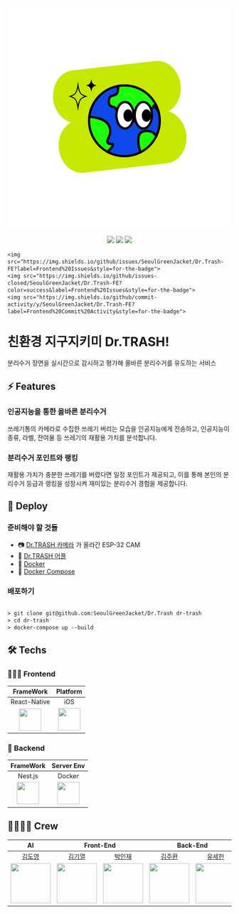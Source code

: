 <p align="center">
    <img src="https://github.com/SeoulGreenJacket/Dr.Trash-FE/blob/main/assets/drtrash/main_icon.png?raw=true">
</p>

<p align="center">
    <img src="https://img.shields.io/github/issues/SeoulGreenJacket/Dr.Trash-BE?label=Backend%20Issues&style=for-the-badge">
    <img src="https://img.shields.io/github/issues-closed/SeoulGreenJacket/Dr.Trash-BE?color=success&label=Backend%20Issues&style=for-the-badge">
    <img src="https://img.shields.io/github/commit-activity/y/SeoulGreenJacket/Dr.Trash-BE?label=Backend%20Commit%20Activity&style=for-the-badge">
    
    <img src="https://img.shields.io/github/issues/SeoulGreenJacket/Dr.Trash-FE?label=Frontend%20Issues&style=for-the-badge">
    <img src="https://img.shields.io/github/issues-closed/SeoulGreenJacket/Dr.Trash-FE?color=success&label=Frontend%20Issues&style=for-the-badge">
    <img src="https://img.shields.io/github/commit-activity/y/SeoulGreenJacket/Dr.Trash-FE?label=Frontend%20Commit%20Activity&style=for-the-badge">
</p>

# 친환경 지구지키미 Dr.TRASH!

분리수거 장면을 실시간으로 감시하고 평가해 올바른 분리수거를 유도하는 서비스

## ⚡️ Features

### 인공지능을 통한 올바른 분리수거

쓰레기통의 카메라로 수집한 쓰레기 버리는 모습을 인공지능에게 전송하고,
인공지능이 종류, 라벨, 잔여물 등 쓰레기의 재활용 가치를 분석합니다.

### 분리수거 포인트와 랭킹

재활용 가치가 충분한 쓰레기를 버렸다면 일정 포인트가 제공되고,
이를 통해 본인의 분리수거 등급과 랭킹을 성장시켜 재미있는 분리수거 경험을 제공합니다.

## 🐳 Deploy

### 준비해야 할 것들

- 📷 [Dr.TRASH 카메라](https://github.com/SeoulGreenJacket/Dr.Trash-HW) 가 올라간 ESP-32 CAM
- 📱 [Dr.TRASH 어플](https://github.com/SeoulGreenJacket/Dr.Trash-FE)
- 🐳 [Docker](https://github.com/docker/docker-install)
- 🐳 [Docker Compose](https://github.com/docker/compose)

### 배포하기

```shell

```

```shell
> git clone git@github.com:SeoulGreenJacket/Dr.Trash dr-trash
> cd dr-trash
> docker-compose up --build
```

## 🛠 Techs

### 🧑🏻‍💻 Frontend

|                                                             FrameWork                                                             |                                                      Platform                                                       |
|:---------------------------------------------------------------------------------------------------------------------------------:|:-------------------------------------------------------------------------------------------------------------------:|
|                                                           React-Native                                                            |                                                         iOS                                                         |
| <img src="https://cdn4.iconfinder.com/data/icons/logos-3/600/React.js_logo-512.png" width="50px" height="50px" align="center"/> | <img src="https://icon-library.com/images/ios-download-icon/ios-download-icon-14.jpg" width="50px" height="50px"/> |

### 📡 Backend

|                                                                    FrameWork                                                                    |                                                         Server Env                                                         |
|:-----------------------------------------------------------------------------------------------------------------------------------------------:|:--------------------------------------------------------------------------------------------------------------------------:|
|                                                                     Nest.js                                                                     |                                                           Docker                                                           |
|  <img src="https://images.velog.io/images/jonghyun3668/post/82a8c971-a21a-48ca-9c3e-a2a602b423f1/nestjs-logo.svg" width="50px" height="50px"/>  | <img src="https://www.docker.com/wp-content/uploads/2022/03/vertical-logo-monochromatic.png" width="50px" height="50px"/>  |

## 👨‍👩‍👧‍👦️ Crew
<table>
    <thead>
        <tr>
            <th colspan="1">AI</th>
            <th colspan="2">Front-End</th>
            <th colspan="2">Back-End</th>
        </tr>
    </thead>
    <tbody>
        <tr>
            <td align="center"><a href="https://github.com/kacel33">김도영</a></td>
            <td align="center"><a href="https://github.com/rlarlduf20">김기열</a></td>
            <td align="center"><a href="https://github.com/CWCTBOY">박인재</a></td>
            <td align="center"><a href="https://github.com/happyjamy">김주환</a></td>
            <td align="center"><a href="https://github.com/seheon99">유세헌</a></td>
        </tr>
        <tr>
            <td><a href="https://github.com/kacel33"><img src="https://avatars.githubusercontent.com/u/60708119?v=4" width="90px" height="90px"/></a></td>
            <td><a href="https://github.com/rlarlduf20"><img src="https://avatars.githubusercontent.com/u/29884311?v=4" width="90px" height="90px"/></a></td>
            <td><a href="https://github.com/CWCTBOY"><img src="https://avatars.githubusercontent.com/u/89184540?v=4" width="90px" height="90px"/></a></td>
            <td><a href="https://github.com/happyjamy"><img src="https://avatars.githubusercontent.com/u/78072370?v=4" width="90px" height="90px"/></a></td>
            <td><a href="https://github.com/seheon99"><img src="https://avatars.githubusercontent.com/u/49232918?v=4" width="90px" height="90px"/></a></td>
        </tr>
    </tbody>
</table>

